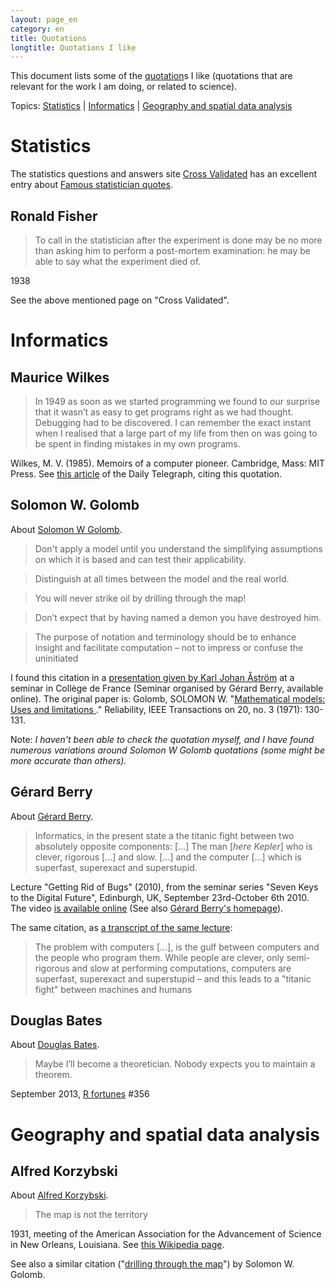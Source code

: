 ```yaml
---
layout: page_en
category: en
title: Quotations
longtitle: Quotations I like
---
```


This document lists some of the [quotation][]s I like (quotations 
that are relevant for the work I am doing, or related to science). 

Topics: [Statistics](#stats) | [Informatics](#informatics) | [Geography and spatial data 
analysis](#geography) 



Statistics   <a name="stats"></a>
==========

The statistics questions and answers site [Cross 
Validated](http://stats.stackexchange.com/) has an excellent entry 
about [Famous statistician quotes][famousStatQuote].



Ronald Fisher
-------------

> To call in the statistician after the experiment is done may be 
> no more than asking him to perform a post-mortem examination: 
> he may be able to say what the experiment died of.

1938

See the above mentioned page on "Cross Validated".



Informatics   <a name="informatics"></a>
===========

Maurice Wilkes
--------------

> In 1949 as soon as we started programming we found to our surprise 
> that it wasn’t as easy to get programs right as we had thought. 
> Debugging had to be discovered. I can remember the exact instant 
> when I realised that a large part of my life from then on was going 
> to be spent in finding mistakes in my own programs.

Wilkes, M. V. (1985). Memoirs of a computer pioneer. Cambridge, 
Mass: MIT Press. See [this article][MauriceWilkes] of the Daily 
Telegraph, citing this quotation.



Solomon W. Golomb   <a name="golomb"></a>
-----------------

About [Solomon W Golomb](http://en.wikipedia.org/wiki/Solomon_W._Golomb).

> Don't apply a model until you understand the simplifying assumptions 
> on which it is based and can test their applicability.

> Distinguish at all times between the model and the real world. 

> You will never strike oil by drilling through the map!

> Don’t expect that by having named a demon you have destroyed him.

> The purpose of notation and terminology should be to enhance 
> insight and facilitate computation – not to impress or confuse 
> the uninitiated

I found this citation in a [presentation given by Karl Johan 
Åström][KJAstrom] at a seminar in Collège de France 
(Seminar organised by Gérard Berry, available online). The original 
paper is: Golomb, SOLOMON W. "[Mathematical models: Uses and limitations
][SolomonGolomb]." Reliability, IEEE Transactions on 20, no. 3 
(1971): 130-131.

Note: _I haven't been able to check the quotation myself, and I 
have found numerous variations around Solomon W Golomb quotations 
(some might be more accurate than others)._



Gérard Berry
------------

About [Gérard Berry](http://en.wikipedia.org/wiki/G%C3%A9rard_Berry).

> Informatics, in the present state a the titanic fight between
> two absolutely opposite components: [...]
> The man [_here Kepler_] who is clever, rigorous [...] and slow. [...]
> and the computer [...] which is superfast, superexact and superstupid.

Lecture "Getting Rid of Bugs" (2010), from the seminar series "Seven 
Keys to the Digital Future", Edinburgh, UK, September 23rd-October 
6th 2010. The video [is available online][GettingRid] (See also 
[Gérard Berry's homepage][GerardBerry]).

The same citation, as [a transcript of the same lecture][SevenKeys2]:

> The problem with computers [...], is the gulf between computers 
> and the people who program them. While people are clever,
> only semi-rigorous and slow at performing computations, computers 
> are superfast, superexact and superstupid – and this leads to
> a "titanic fight" between machines and humans



Douglas Bates
-------------

About [Douglas Bates](http://www.stat.wisc.edu/~bates/).

> Maybe I’ll become a theoretician. Nobody expects you to maintain 
> a theorem.

September 2013, [R fortunes][RFortunes] #356 



Geography and spatial data analysis   <a name="geography"></a>
===================================

Alfred Korzybski
----------------

About [Alfred Korzybski](http://en.wikipedia.org/wiki/Alfred_Korzybski).

> The map is not the territory

1931, meeting of the American Association for the Advancement of 
Science in New Orleans, Louisiana. See [this Wikipedia 
page][mapterritory].

See also a similar citation ("[drilling through the map](#golomb)") 
by Solomon W. Golomb.



<!-- List of links -->
[quotation]:       https://en.wikipedia.org/wiki/Quotation                     "Quotation (Wikipedia)"
[mapterritory]:    http://en.wikipedia.org/wiki/Map%E2%80%93territory_relation "Map–territory relation (Wikipedia)"
[MauriceWilkes]:   http://www.telegraph.co.uk/news/obituaries/technology-obituaries/8171435/Professor-Sir-Maurice-Wilkes.html "Maurice Wilkes obituary (Daily Telegraph)"
[SolomonGolomb]:   http://dx.doi.org/10.1109/TR.1971.5216113 "Solomon Golomb Mathematical models: Uses and limitations"
[KJAstrom]:        http://www.college-de-france.fr/site/gerard-berry/seminar-2014-03-19-17h00.htm
[RFortunes]:       http://cran.r-project.org/web/packages/fortunes/vignettes/fortunes.pdf "R Fortunes vignette on CRAN" 
[GettingRid]:      http://www-sop.inria.fr/members/Gerard.Berry/VideosEdinburgh/GETTING_RID_H264_768kbit.mp4 "Getting Rid of Bugs - video (Gérard Berry)"
[GerardBerry]:     http://www-sop.inria.fr/members/Gerard.Berry/ "Gérard Berry’s Home Page"
[SevenKeys]:       http://idea.ed.ac.uk/future/ "Seven Keys to the Digital Future (conference)"
[SevenKeys2]:      http://www.royalsoced.org.uk/cms/files/events/reports/2009-2010/berry_bishop_final.pdf "Seven Keys to the Digital Future (transcript)"
[famousStatQuote]: http://stats.stackexchange.com/questions/726/famous-statistician-quotes "Famous statistician quotes (Cross Validated)"


